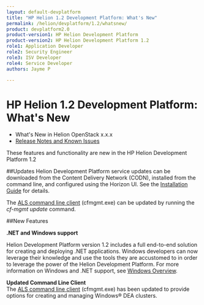 ```yaml
---
layout: default-devplatform
title: "HP Helion 1.2 Development Platform: What's New"
permalink: /helion/devplatform/1.2/whatsnew/
product: devplatform2.0
product-version1: HP Helion Development Platform
product-version2: HP Helion Development Platform 1.2
role1: Application Developer 
role2: Security Engineer
role3: ISV Developer
role4: Service Developer
authors: Jayme P

---
```

<!--UNDER REVISION-->
# HP Helion 1.2 Development Platform: What's New

* What's New in Helion OpenStack x.x.x
* [Release Notes and Known Issues](/helion/devplatform/1.2/release-notes/)

These features and functionality are new in the HP Helion Development Platform 1.2

##Updates
Helion Development Platform service updates can be downloaded from the Content Delivery Network (CODN),  installed from the command line, and configured using the Horizon UI. See the [Installation Guide](/helion/devplatform/1.2/install/) for details.

The [ALS command line client](/helion/devplatform/1.2/als/client/reference/) (cfmgmt.exe) can be updated by running the *cf-mgmt update* command.


##New Features

**.NET and Windows support**

Helion Development Platform version 1.2 includes a full end-to-end solution for creating and deploying .NET  applications. Windows developers can now leverage their knowledge and use the tools they are accustomed to in order to leverage the power of the Helion Development Platform. For more information on Windows and .NET support, see <a href="/helion/devplatform/1.2/windows">Windows Overview</a>.

**Updated Command Line Client** <br />
The [ALS command line client](/helion/devplatform/1.2/als/client/reference/) (cfmgmt.exe) has been updated to provide options for creating and managing Windows&#174; DEA clusters. 

